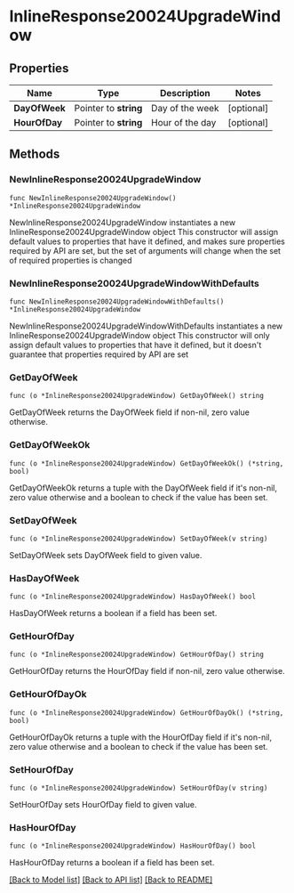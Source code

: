 # InlineResponse20024UpgradeWindow

## Properties

Name | Type | Description | Notes
------------ | ------------- | ------------- | -------------
**DayOfWeek** | Pointer to **string** | Day of the week | [optional] 
**HourOfDay** | Pointer to **string** | Hour of the day | [optional] 

## Methods

### NewInlineResponse20024UpgradeWindow

`func NewInlineResponse20024UpgradeWindow() *InlineResponse20024UpgradeWindow`

NewInlineResponse20024UpgradeWindow instantiates a new InlineResponse20024UpgradeWindow object
This constructor will assign default values to properties that have it defined,
and makes sure properties required by API are set, but the set of arguments
will change when the set of required properties is changed

### NewInlineResponse20024UpgradeWindowWithDefaults

`func NewInlineResponse20024UpgradeWindowWithDefaults() *InlineResponse20024UpgradeWindow`

NewInlineResponse20024UpgradeWindowWithDefaults instantiates a new InlineResponse20024UpgradeWindow object
This constructor will only assign default values to properties that have it defined,
but it doesn't guarantee that properties required by API are set

### GetDayOfWeek

`func (o *InlineResponse20024UpgradeWindow) GetDayOfWeek() string`

GetDayOfWeek returns the DayOfWeek field if non-nil, zero value otherwise.

### GetDayOfWeekOk

`func (o *InlineResponse20024UpgradeWindow) GetDayOfWeekOk() (*string, bool)`

GetDayOfWeekOk returns a tuple with the DayOfWeek field if it's non-nil, zero value otherwise
and a boolean to check if the value has been set.

### SetDayOfWeek

`func (o *InlineResponse20024UpgradeWindow) SetDayOfWeek(v string)`

SetDayOfWeek sets DayOfWeek field to given value.

### HasDayOfWeek

`func (o *InlineResponse20024UpgradeWindow) HasDayOfWeek() bool`

HasDayOfWeek returns a boolean if a field has been set.

### GetHourOfDay

`func (o *InlineResponse20024UpgradeWindow) GetHourOfDay() string`

GetHourOfDay returns the HourOfDay field if non-nil, zero value otherwise.

### GetHourOfDayOk

`func (o *InlineResponse20024UpgradeWindow) GetHourOfDayOk() (*string, bool)`

GetHourOfDayOk returns a tuple with the HourOfDay field if it's non-nil, zero value otherwise
and a boolean to check if the value has been set.

### SetHourOfDay

`func (o *InlineResponse20024UpgradeWindow) SetHourOfDay(v string)`

SetHourOfDay sets HourOfDay field to given value.

### HasHourOfDay

`func (o *InlineResponse20024UpgradeWindow) HasHourOfDay() bool`

HasHourOfDay returns a boolean if a field has been set.


[[Back to Model list]](../README.md#documentation-for-models) [[Back to API list]](../README.md#documentation-for-api-endpoints) [[Back to README]](../README.md)



